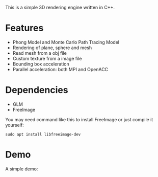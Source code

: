 This is a simple 3D rendering engine written in C++.

# Features

* Phong Model and Monte Carlo Path Tracing Model
* Rendering of plane, sphere and mesh
* Read mesh from a obj file
* Custom texture from a image file
* Bounding box acceleration
* Parallel acceleration: both MPI and OpenACC

# Dependencies

* GLM
* FreeImage

You may need command like this to install FreeImage or just compile it yourself:

```
sudo apt install libfreeimage-dev
```

# Demo

A simple demo:

